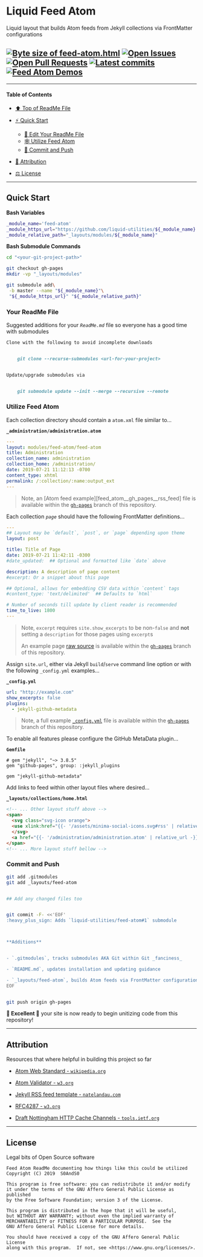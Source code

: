 # Liquid Feed Atom
[heading__title]:
  #liquid-feed-atom
  "&#x2B06; Top of ReadMe File"


Liquid layout that builds Atom feeds from Jekyll collections via FrontMatter configurations


## [![Byte size of feed-atom.html][badge__master__feed_atom__source_code]][feed_atom__master__source_code] [![Open Issues][badge__issues__feed_atom]][issues__feed_atom] [![Open Pull Requests][badge__pull_requests__feed_atom]][pull_requests__feed_atom] [![Latest commits][badge__commits__feed_atom__master]][commits__feed_atom__master] [![Feed Atom Demos][badge__demo__feed_atom]][demo__feed_atom]



------


#### Table of Contents


- [:arrow_up: Top of ReadMe File][heading__title]

- [:zap: Quick Start][heading__quick_start]

  - [:memo: Edit Your ReadMe File][heading__your_readme_file]
  - [&#x1F578; Utilize Feed Atom][heading__utilize]
  - [:floppy_disk: Commit and Push][heading__commit_and_push]

- [:card_index: Attribution][heading__attribution]

- [&#x2696; License][heading__license]


------



## Quick Start
[heading__quick_start]:
  #quick-start
  "&#9889; Perhaps as easy as one, 2.0,..."


**Bash Variables**


```Bash
_module_name='feed-atom'
_module_https_url="https://github.com/liquid-utilities/${_module_name}.git"
_module_relative_path="_layouts/modules/${_module_name}"
```


**Bash Submodule Commands**


```Bash
cd "<your-git-project-path>"

git checkout gh-pages
mkdir -vp "_layouts/modules"

git submodule add\
 -b master --name "${_module_name}"\
 "${_module_https_url}" "${_module_relative_path}"
```


### Your ReadMe File
[heading__your_readme_file]:
  #your-readme-file
  "&#x1F578; Suggested additions for your ReadMe.md file so everyone has a good time with submodules"


Suggested additions for your _`ReadMe.md`_ file so everyone has a good time with submodules


```MarkDown
Clone with the following to avoid incomplete downloads


    git clone --recurse-submodules <url-for-your-project>


Update/upgrade submodules via


    git submodule update --init --merge --recursive --remote
```


### Utilize Feed Atom
[heading__utilize]:
  #utilize-feed-atom
  "&#x1F578; How to make use of this submodule within another project"


Each collection directory should contain a `atom.xml` file similar to...


**`_administration/administration.atom`**


```YAML
---
layout: modules/feed-atom/feed-atom
title: Administration
collection_name: administration
collection_home: /administration/
date: 2019-07-21 11:12:13 -0700
content_type: xhtml
permalink: /:collection/:name:output_ext
---
```


> Note, an [Atom feed example][feed_atom__gh_pages__rss_feed] file is available within the [`gh-pages`][feed_atom__gh_pages] branch of this repository.


Each collection _`page`_ should have the following FrontMatter definitions...


```YAML
---
## Layout may be `default`, `post`, or `page` depending upon theme
layout: post

title: Title of Page
date: 2019-07-21 11:42:11 -0300
#date_updated:  ## Optional and formatted like `date` above

description: A description of page content
#excerpt: Or a snippet about this page

## Optional, allows for embedding CSV data within `content` tags
#content_type: 'text/delimited'  ## Defaults to `html`

# Number of seconds till update by client reader is recommended
time_to_live: 1800
---
```


> Note, `excerpt` requires `site.show_excerpts` to be non-`false` and **not** setting a `description` for those pages using `excerpt`s
>
> An example page [raw source][feed_atom__gh_pages__raw_source__something_about_something] is available within the [`gh-pages`][feed_atom__gh_pages] branch of this repository.


Assign `site.url`, either via Jekyll `build`/`serve` command line option or with the following `_config.yml` examples...


**`_config.yml`**


```YAML
url: "http://example.com"
show_excerpts: false
plugins:
  - jekyll-github-metadata
```


> Note, a full example [`_config.yml`][feed_atom__gh_pages__config_yml] file is available within the [`gh-pages`][feed_atom__gh_pages] branch of this repository.


To enable all features please configure the GitHub MetaData plugin...


**`Gemfile`**


```Gemfile
# gem "jekyll", "~> 3.8.5"
gem "github-pages", group: :jekyll_plugins

gem "jekyll-github-metadata"
```


Add links to feed within other layout files where desired...


**`_layouts/collections/home.html`**


```HTML
<!-- ... Other layout stuff above -->
<span>
  <svg class="svg-icon orange">
  <use xlink:href="{{- '/assets/minima-social-icons.svg#rss' | relative_url -}}"></use>
  </svg>
  <a href="{{- '/administration/administration.atom' | relative_url -}}">Atom Feed</a>
</span>
<!-- ... More layout stuff bellow -->
```


### Commit and Push
[heading__commit_and_push]:
  #commit-and-push
  "&#x1F4BE; It may be just this easy..."


```Bash
git add .gitmodules
git add _layouts/feed-atom


## Add any changed files too


git commit -F- <<'EOF'
:heavy_plus_sign: Adds `liquid-utilities/feed-atom#1` submodule



**Additions**


- `.gitmodules`, tracks submodules AKA Git within Git _fanciness_

- `README.md`, updates installation and updating guidance

- `_layouts/feed-atom`, builds Atom feeds via FrontMatter configurations
EOF


git push origin gh-pages
```


**:tada: Excellent :tada:** your site is now ready to begin unitizing code from this repository!


___


## Attribution
[heading__attribution]:
  #attribution
  "&#x1F4C7; Resources that where helpful in building this project so far."


Resources that where helpful in building this project so far


- [Atom Web Standard - `wikipedia.org`](https://en.wikipedia.org/wiki/Atom_(Web_standard))

- [Atom Validator - `w3.org`](https://validator.w3.org/feed/docs/atom.html)

- [Jekyll RSS feed template - `natelandau.com`](https://natelandau.com/jekyll-rss-feed-template/)

- [RFC4287 - `w3.org`](https://validator.w3.org/feed/docs/rfc4287.html)
- [Draft Nottingham HTTP Cache Channels - `tools.ietf.org`](https://tools.ietf.org/html/draft-nottingham-http-cache-channels-00)


___


## License
[heading__license]:
  #license
  "&#x2696; Legal bits of Open Source software"


Legal bits of Open Source software


```
Feed Atom ReadMe documenting how things like this could be utilized
Copyright (C) 2019  S0AndS0

This program is free software: you can redistribute it and/or modify
it under the terms of the GNU Affero General Public License as published
by the Free Software Foundation; version 3 of the License.

This program is distributed in the hope that it will be useful,
but WITHOUT ANY WARRANTY; without even the implied warranty of
MERCHANTABILITY or FITNESS FOR A PARTICULAR PURPOSE.  See the
GNU Affero General Public License for more details.

You should have received a copy of the GNU Affero General Public License
along with this program.  If not, see <https://www.gnu.org/licenses/>.
```



[badge__commits__feed_atom__master]:
  https://img.shields.io/github/last-commit/liquid-utilities/feed-atom/master.svg

[commits__feed_atom__master]:
  https://github.com/liquid-utilities/feed-atom/commits/master
  "&#x1F4DD; History of changes on this branch"


[feed_atom__community]:
  https://github.com/liquid-utilities/feed-atom/community
  "&#x1F331; Dedicated to functioning code"


[feed_atom__gh_pages]:
  https://github.com/liquid-utilities/feed-atom/tree/gh-pages
  "Source code examples hosted thanks to GitHub Pages!"


[feed_atom__gh_pages__config_yml]:
  https://github.com/liquid-utilities/feed-atom/blob/gh-pages/_config.yml
  "Example configuration file"

[feed_atom__gh_pages__raw_source__something_about_something]:
  https://raw.githubusercontent.com/liquid-utilities/feed-atom/gh-pages/documentation/_example-collection/something-about-something.markdown
  "Raw source code of example post"

[feed_atom__gh_pages__atom_feed]:
  https://github.com/liquid-utilities/feed-atom/blob/gh-pages/documentation/_example-collection/example-collection.atom
  "Example RSS feed configuration FrontMatter"



[badge__demo__feed_atom]:
  https://img.shields.io/website/https/liquid-utilities.github.io/feed-atom/index.html.svg?down_color=darkorange&down_message=Offline&label=Demo&logo=Demo%20Site&up_color=success&up_message=Online

[demo__feed_atom]:
  https://liquid-utilities.github.io/feed-atom/index.html
  "&#x1F52C; Check the example collection tests"


[badge__issues__feed_atom]:
  https://img.shields.io/github/issues/liquid-utilities/feed-atom.svg

[issues__feed_atom]:
  https://github.com/liquid-utilities/feed-atom/issues
  "&#x2622; Search for and _bump_ existing issues or open new issues for project maintainer to address."


[badge__pull_requests__feed_atom]:
  https://img.shields.io/github/issues-pr/liquid-utilities/feed-atom.svg

[pull_requests__feed_atom]:
  https://github.com/liquid-utilities/feed-atom/pulls
  "&#x1F3D7; Pull Request friendly, though please check the Community guidelines"


[badge__master__feed_atom__source_code]:
  https://img.shields.io/github/size/liquid-utilities/feed-atom/feed-atom.html.svg?label=feed-atom.html

[feed_atom__master__source_code]:
  https://github.com/liquid-utilities/feed-atom/blob/master/feed-atom.html
  "&#x2328; Project source, one Liquid file of actionable code!"
